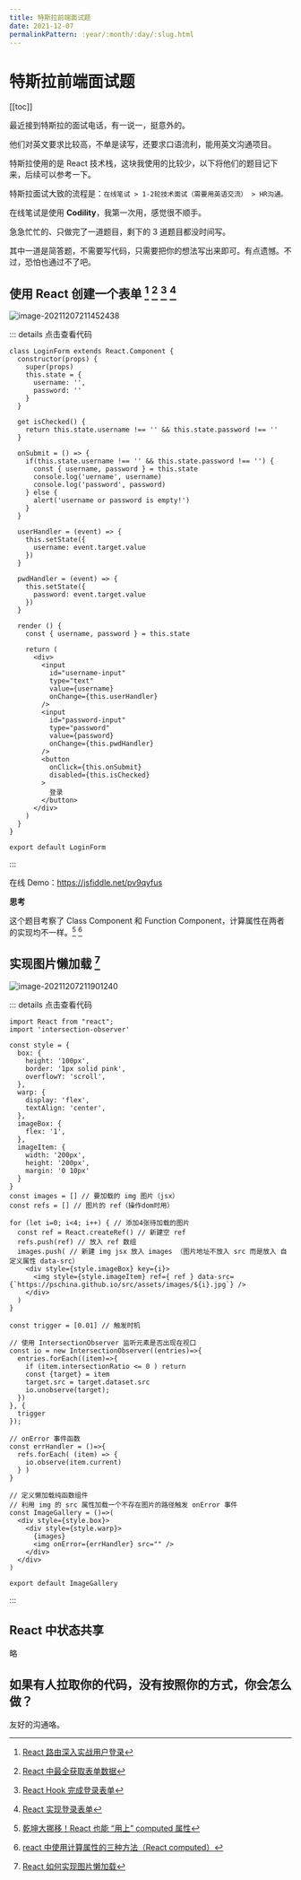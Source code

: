 ```yaml
---
title: 特斯拉前端面试题
date: 2021-12-07
permalinkPattern: :year/:month/:day/:slug.html
---
```


# 特斯拉前端面试题

[[toc]]

最近接到特斯拉的面试电话，有一说一，挺意外的。

他们对英文要求比较高，不单是读写，还要求口语流利，能用英文沟通项目。

特斯拉使用的是 React 技术栈，这块我使用的比较少，以下将他们的题目记下来，后续可以参考一下。

特斯拉面试大致的流程是：`在线笔试 > 1-2轮技术面试（需要用英语交流） > HR沟通。`

在线笔试是使用 **Codility**，我第一次用，感觉很不顺手。

急急忙忙的、只做完了一道题目，剩下的 3 道题目都没时间写。

其中一道是简答题，不需要写代码，只需要把你的想法写出来即可。有点遗憾。不过，恐怕也通过不了吧。

## 使用 React 创建一个表单 [^2] [^3] [^4] [^5]

![image-20211207211452438](@images\image-20211207211452438.png)

::: details 点击查看代码
```react
class LoginForm extends React.Component {
  constructor(props) {
    super(props)
    this.state = {
      username: '',
      password: ''
    }
  }

  get isChecked() {
    return this.state.username !== '' && this.state.password !== ''
  }

  onSubmit = () => {
    if(this.state.username !== '' && this.state.password !== '') {
      const { username, password } = this.state
      console.log('uername', username)
      console.log('password', password)
    } else {
      alert('username or password is empty!')
    }
  }

  userHandler = (event) => {
    this.setState({
      username: event.target.value
    })
  }

  pwdHandler = (event) => {
    this.setState({
      password: event.target.value
    })
  }

  render () {
    const { username, password } = this.state

    return (
      <div>
        <input
          id="username-input"
          type="text"
          value={username}
          onChange={this.userHandler}
        />
        <input
          id="password-input"
          type="password"
          value={password}
          onChange={this.pwdHandler}
        />
        <button
          onClick={this.onSubmit}
          disabled={this.isChecked}
        >
          登录
        </button>
      </div>
    )
  }
}

export default LoginForm
```
:::

在线 Demo：https://jsfiddle.net/pv9qyfus

**思考**

这个题目考察了 Class Component 和 Function Component，计算属性在两者的实现均不一样。[^6] [^7]

## 实现图片懒加载 [^1]

![image-20211207211901240](@images\image-20211207211901240.png)

::: details 点击查看代码
```react
import React from "react";
import 'intersection-observer'

const style = {
  box: {
    height: '100px',
    border: '1px solid pink',
    overflowY: 'scroll',
  },
  warp: {
    display: 'flex',
    textAlign: 'center',
  },
  imageBox: {
    flex: '1',
  },
  imageItem: {
    width: '200px',
    height: '200px',
    margin: '0 10px'
  }
}
const images = [] // 要加载的 img 图片（jsx）
const refs = [] // 图片的 ref（操作dom时用）

for (let i=0; i<4; i++) { // 添加4张待加载的图片
  const ref = React.createRef() // 新建空 ref
  refs.push(ref) // 放入 ref 数组
  images.push( // 新建 img jsx 放入 images （图片地址不放入 src 而是放入 自定义属性 data-src）
    <div style={style.imageBox} key={i}>
      <img style={style.imageItem} ref={ ref } data-src={`https://pschina.github.io/src/assets/images/${i}.jpg`} />
    </div>
  )
}

const trigger = [0.01] // 触发时机

// 使用 IntersectionObserver 监听元素是否出现在视口
const io = new IntersectionObserver((entries)=>{
  entries.forEach((item)=>{
    if (item.intersectionRatio <= 0 ) return
    const {target} = item
    target.src = target.dataset.src
    io.unobserve(target);
  })
}, {
  trigger
});

// onError 事件函数
const errHandler = ()=>{
  refs.forEach( (item) => {
    io.observe(item.current)
  } )
}

// 定义懒加载纯函数组件
// 利用 img 的 src 属性加载一个不存在图片的路径触发 onError 事件
const ImageGallery = ()=>(
  <div style={style.box}>
    <div style={style.warp}>
      {images}
      <img onError={errHandler} src="" />
    </div>
  </div>
)

export default ImageGallery
```
:::

## React 中状态共享

略

## 如果有人拉取你的代码，没有按照你的方式，你会怎么做？

友好的沟通咯。

[^1]: [React 如何实现图片懒加载](https://juejin.cn/post/6844903768966856717)
[^2]: [React 路由深入实战用户登录](https://segmentfault.com/a/1190000019833530)
[^3]: [React 中最全获取表单数据](https://blog.csdn.net/qq_39043923/article/details/89671265)
[^4]: [React Hook 完成登录表单](https://cloud.tencent.com/developer/article/1784063)
[^5]: [React 实现登录表单](https://blog.csdn.net/qq_40731976/article/details/109327931)
[^6]: [乾坤大挪移！React 也能 “用上” computed 属性](https://juejin.cn/post/6844903981819379719)
[^7]: [react 中使用计算属性的三种方法（React computed）](https://blog.csdn.net/qq_21567385/article/details/111823912)

